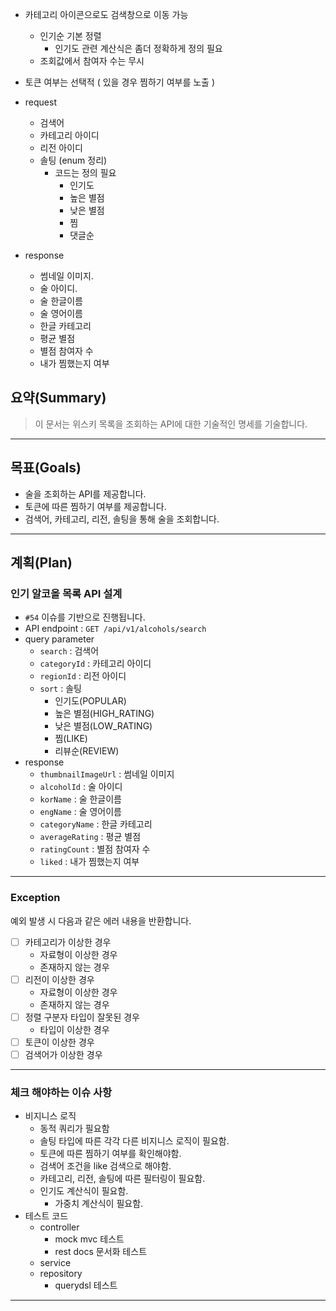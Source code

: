 - 카테고리 아이콘으로도 검색창으로 이동 가능
    - 인기순 기본 정렬
        - 인기도 관련 계산식은 좀더 정확하게 정의 필요
    - 조회값에서 참여자 수는 무시

- 토큰 여부는 선택적 ( 있을 경우 찜하기 여부를 노출 )
- request
    - 검색어
    - 카테고리 아이디
    - 리전 아이디
    - 솔팅 (enum 정리)
        - 코드는 정의 필요
            - 인기도
            - 높은 별점
            - 낮은 별점
            - 찜
            - 댓글순

- response
    - 썸네일 이미지.
    - 술 아이디.
    - 술 한글이름
    - 술 영어이름
    - 한글 카테고리
    - 평균 별점
    - 별점 참여자 수
    - 내가 찜했는지 여부

## 요약(Summary)

> 이 문서는 위스키 목록을 조회하는 API에 대한 기술적인 명세를 기술합니다.

----

## 목표(Goals)

- 술을 조회하는 API를 제공합니다.
- 토큰에 따른 찜하기 여부를 제공합니다.
- 검색어, 카테고리, 리전, 솔팅을 통해 술을 조회합니다.

---------

## 계획(Plan)

### 인기 알코올 목록 API 설계

- `#54` 이슈를 기반으로 진행됩니다.
- API endpoint  :  `GET /api/v1/alcohols/search`
- query parameter
    - `search` : 검색어
    - `categoryId` : 카테고리 아이디
    - `regionId` : 리전 아이디
    - `sort` : 솔팅
        - 인기도(POPULAR)
        - 높은 별점(HIGH_RATING)
        - 낮은 별점(LOW_RATING)
        - 찜(LIKE)
        - 리뷰순(REVIEW)
- response
    - `thumbnailImageUrl` : 썸네일 이미지
    - `alcoholId` : 술 아이디
    - `korName` : 술 한글이름
    - `engName` : 술 영어이름
    - `categoryName` : 한글 카테고리
    - `averageRating` : 평균 별점
    - `ratingCount` : 별점 참여자 수
    - `liked` : 내가 찜했는지 여부

---

### Exception

예외 발생 시 다음과 같은 에러 내용을 반환합니다.

- [ ] 카테고리가 이상한 경우
    - 자료형이 이상한 경우
    - 존재하지 않는 경우
- [ ] 리전이 이상한 경우
    - 자료형이 이상한 경우
    - 존재하지 않는 경우
- [ ] 정렬 구분자 타입이 잘못된 경우
    - 타입이 이상한 경우
- [ ] 토큰이 이상한 경우
- [ ] 검색어가 이상한 경우

----

### 체크 해야하는 이슈 사항

- 비지니스 로직
    - 동적 쿼리가 필요함
    - 솔팅 타입에 따른 각각 다른 비지니스 로직이 필요함.
    - 토큰에 따른 찜하기 여부를 확인해야함.
    - 검색어 조건을 like 검색으로 해야함.
    - 카테고리, 리전, 솔팅에 따른 필터링이 필요함.
    - 인기도 계산식이 필요함.
        - 가중치 계산식이 필요함.
- 테스트 코드
    - controller
        - mock mvc 테스트
        - rest docs 문서화 테스트
    - service
    - repository
        - querydsl 테스트

-----
